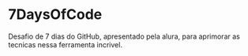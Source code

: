 # 7DaysOfCode

Desafio de 7 dias do GitHub, apresentado pela alura, para aprimorar as tecnicas nessa ferramenta incrivel. 
